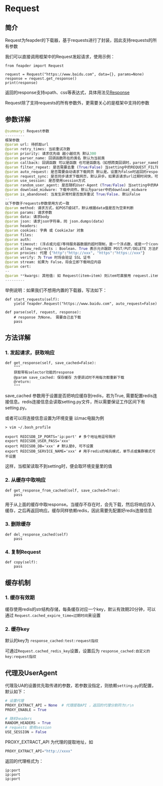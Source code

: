 # Request

## 简介

Request为feapder的下载器，基于requests进行了封装，因此支持requests的所有参数

我们可以直接调用框架中的Request发起请求，使用示例：

```
from feapder import Request

request = Request("https://www.baidu.com", data={}, params=None)
response = request.get_response()
print(response)
```

返回的response支持xpath、css等表达式，具体用法见[Response](source_code/Response)

Request除了支持requests的所有参数外，更需要关心的是框架中支持的参数

## 参数详解

```python
@summary: Request参数
---------
框架参数
@param url: 待抓取url
@param retry_times: 当前重试次数
@param priority: 请求优先级 越小越优先 默认300
@param parser_name: 回调函数所在的类名 默认为当前类
@param callback: 回调函数 可以是函数 也可是函数名（如想跨类回调时，parser_name指定那个类名，callback指定那个类想回调的方法名即可）
@param filter_repeat: 是否需要去重 (True/False) 当setting中的REQUEST_FILTER_ENABLE设置为True时该参数生效 默认True
@param auto_request: 是否需要自动请求下载网页 默认是。设置为False时返回的response为空，需要自己去请求网页
@param request_sync: 是否同步请求下载网页，默认异步。如果该请求url过期时间快，可设置为True，相当于yield的reqeust会立即响应，而不是去排队
@param use_session: 是否使用session方式
@param random_user_agent: 是否随机User-Agent (True/False) 当setting中的RANDOM_HEADERS设置为True时该参数生效 默认True
@param download_midware: 下载中间件。默认为parser中的download_midware
@param is_abandoned: 当发生异常时是否放弃重试 True/False. 默认False
--
以下参数于requests参数使用方式一致
@param method: 请求方式，如POST或GET，默认根据data值是否为空来判断
@param params: 请求参数
@param data: 请求body
@param json: 请求json字符串，同 json.dumps(data)
@param headers:
@param cookies: 字典 或 CookieJar 对象
@param files: 
@param auth: 
@param timeout: (浮点或元组)等待服务器数据的超时限制，是一个浮点数，或是一个(connect timeout, read timeout) 元组
@param allow_redirects : Boolean. True 表示允许跟踪 POST/PUT/DELETE 方法的重定向
@param proxies: 代理 {"http":"http://xxx", "https":"https://xxx"}
@param verify: 为 True 时将会验证 SSL 证书
@param stream: 如果为 False，将会立即下载响应内容
@param cert: 
--
@param **kwargs: 其他值: 如 Request(item=item) 则item可直接用 request.item 取出
---------
```

举例说明：如果我们不想用内置的下载器，写法如下：

    def start_requests(self):
        yield feapder.Request("https://www.baidu.com", auto_request=False)

    def parse(self, request, response):
        # response 为None， 需要自己去下载
        pass
        
        
## 方法详解

### 1. 发起请求，获取响应

```
def get_response(self, save_cached=False):
    """
    获取带有selector功能的response
    @param save_cached: 保存缓存 方便调试时不用每次都重新下载
    @return:
    """
```

save_cached 参数用于设置是否把响应缓存到redis，若为True, 需要配置redis连接信息。redis连接信息会读取setting.py文件，所以需要保证工作区间下有setting.py。

或者可以将连接信息设置为环境变量
以mac电脑为例

```
> vim ~/.bash_profile

export REDISDB_IP_PORTS='ip:port' # 多个地址用逗号隔开
export REDISDB_USER_PASS='xxx'
export REDISDB_DB='xxx' # 默认是0, 可不设置
export REDISDB_SERVICE_NAME='xxx' # 用于redis的哨兵模式，单节点或集群模式可不设置

```

这样，当框架读取不到setting时，便会取环境变量里的值

### 2. 从缓存中取响应

```
def get_response_from_cached(self, save_cached=True):
    pass
```

用于从上面的缓存中取response。当缓存不存在时，会先下载，然后将响应存入缓存，之后再返回响应。缓存同样依赖redis，因此需要先配置好redis连接信息

### 3. 删除缓存

```
def del_response_cached(self)
    pass
```

### 4. 复制Request

```
def copy(self):
    pass
```

## 缓存机制

### 1. 缓存有效期

缓存使用redis的str结构存储，每条缓存对应一个key，默认有效期20分钟，可以通过 `Request.cached_expire_time=过期时间`来设置

### 2. 缓存key

默认的key为 `response_cached:test:request指纹`

可通过`Request.cached_redis_key`设置，设置后为 `response_cached:自定义的key:request指纹`

## 代理及UserAgent

 代理及UA的设置优先取传递的参数，若参数没指定，则依赖`setting.py`的配置，默认如下：

```python
# 设置代理
PROXY_EXTRACT_API = None  # 代理提取API ，返回的代理分割符为\r\n
PROXY_ENABLE = True

# 随机headers
RANDOM_HEADERS = True
# requests 使用session
USE_SESSION = False
```

PROXY_EXTRACT_API 为代理的提取地址，如

```python
PROXY_EXTRACT_API="http://xxxx"
```

返回的代理格式为：

```
ip:port
ip:port
ip:port
```
